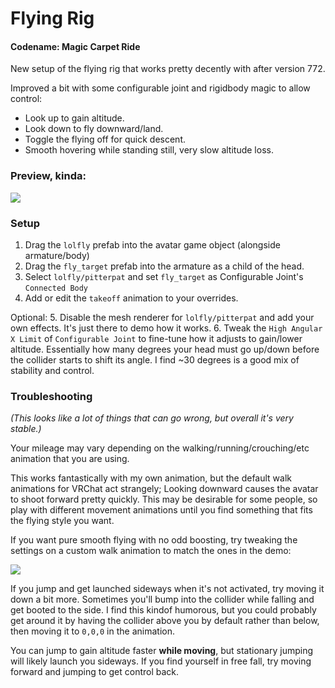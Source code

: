 # Flying Rig
#### Codename: Magic Carpet Ride
New setup of the flying rig that works pretty decently with after version 772.

Improved a bit with some configurable joint and rigidbody magic to allow control:
* Look up to gain altitude.
* Look down to fly downward/land.
* Toggle the flying off for quick descent.
* Smooth hovering while standing still, very slow altitude loss.

### Preview, kinda:
![](https://i.imgur.com/7M90HU5.png)

### Setup
1. Drag the `lolfly` prefab into the avatar game object (alongside armature/body)
2. Drag the `fly_target` prefab into the armature as a child of the head.
3. Select `lolfly/pitterpat` and set `fly_target` as Configurable Joint's `Connected Body`
4. Add or edit the `takeoff` animation to your overrides.

Optional:
5. Disable the mesh renderer for `lolfly/pitterpat` and add your own effects.  It's just there to demo how it works.
6. Tweak the `High Angular X Limit` of `Configurable Joint` to fine-tune how it adjusts to gain/lower altitude.  Essentially how many degrees your head must go up/down before the collider starts to shift its angle.  I find ~30 degrees is a good mix of stability and control.

### Troubleshooting
*(This looks like a lot of things that can go wrong, but overall it's very stable.)*

Your mileage may vary depending on the walking/running/crouching/etc animation that you are using.

This works fantastically with my own animation, but the default walk animations for VRChat act strangely; Looking downward causes the avatar to shoot forward pretty quickly.  This may be desirable for some people, so play with different movement animations until you find something that fits the flying style you want.

If you want pure smooth flying with no odd boosting, try tweaking the settings on a custom walk animation to match the ones in the demo:

![](https://i.imgur.com/dcejmDv.png)

If you jump and get launched sideways when it's not activated, try moving it down a bit more.  Sometimes you'll bump into the collider while falling and get booted to the side.  I find this kindof humorous, but you could probably get around it by having the collider above you by default rather than below, then moving it to `0,0,0` in the animation.

You can jump to gain altitude faster **while moving**, but stationary jumping will likely launch you sideways.  If you find yourself in free fall, try moving forward and jumping to get control back.
